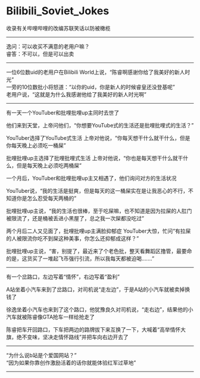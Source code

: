 # Bilibili_Soviet_Jokes
收录有关哔哩哔哩的改编苏联笑话以防被橄榄
  
*****************************

逸问：可以收买不满意的老用户嘛？  
睿答：不可以，但是可以出卖  
  
***************************
  
一位6位数uid的老用户在Bilibili World上说，“陈睿啊感谢你给了我美好的新人时光”  
一旁的10位数批小将怒道：“以你的uid，你是新人的时候睿皇还没登基呢”  
老用户说，“这就是为什么我感谢他给了我美好的新人时光啊”  
  
***************************

有一天一个YouTuber和批哩批哩up主同时去世了

他们来到天堂，上帝问他们，“你想要YouTube式的生活还是批哩批哩式的生活？”

YouTuber选择了YouTube式生活
上帝对他说，“你每天想干什么就干什么，但是你每天晚上必须吃一桶屎”

批哩批哩up主选择了批哩批哩式生活
上帝对他说，“你也是每天想干什么就干什么，但是每天晚上必须吃两桶屎”

一个月后，YouTuber和批哩批哩up主又相遇了，他们询问对方的生活状况

YouTuber说，“我的生活是挺爽，但是每天的这一桶屎实在是让我恶心的不行，不知道你是怎么忍受每天两桶的”

批哩批哩up主说，“我的生活也很棒，至于吃屎嘛，也不知道是因为拉屎的人肛门被限流了，还是桶被丢进小黑屋了，总之我一次屎都没吃过”

两个月后二人又见面了，批哩批哩up主满脸抑郁症
YouTuber大惊，忙问“有拉屎的人被限流你吃不到屎这种美事，你怎么还抑郁成这样？”

批哩批哩up主说，“害，别提了，最近来了个老色批，整天看舞蹈区撸管，最要命的是，这货买了一堆起飞币强行引流，所以我每天都被迫喝.......”
  
  ******************************
  
有一个岔路口，左边写着“情怀”，右边写着“盈利”  
  
A站坐着小汽车来到了岔路口，对司机说“走左边”，于是A站的小汽车就被卖掉换钱了  
  
徐逸坐着小汽车也来到了这个路口，他犹豫良久对司机说，“走右边”，结果他的小汽车就被陈睿像GTA抢车一样给抢走了    
  
陈睿把车开回路口，下车把两边的路牌拔下来互换了一下，大喊着“高举情怀大旗，绝不变味，坚决走情怀路线”并把车向右边开去了  
  
**************************

“为什么说b站是个爱国网站？”  
“因为如果你靠创作激励活着的话你就能体验红军过草地”

****************************
